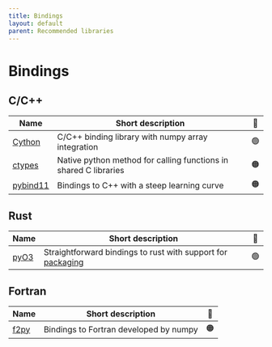 ```yaml
---
title: Bindings
layout: default
parent: Recommended libraries
---
```


# Bindings

## C/C++

| Name                                                                                    | Short description                                                | 🚦  |
| --------------------------------------------------------------------------------------- | ---------------------------------------------------------------- | :-: |
| [Cython](https://cython.readthedocs.io/en/latest/src/userguide/wrapping_CPlusPlus.html) | C/C++ binding library with numpy array integration               | 🟢  |
| [ctypes](https://docs.python.org/3.8/library/ctypes.html)                               | Native python method for calling functions in shared C libraries | 🟠  |
| [pybind11](https://github.com/pybind/pybind11)                                          | Bindings to C++ with a steep learning curve                      | 🟠  |

## Rust

| Name                                 | Short description                                                                              | 🚦  |
| ------------------------------------ | ---------------------------------------------------------------------------------------------- | :-: |
| [pyO3](https://github.com/PyO3/pyo3) | Straightforward bindings to rust with support for [packaging](https://github.com/PyO3/maturin) | 🟢  |

## Fortran

| Name                                                             | Short description                      | 🚦  |
| ---------------------------------------------------------------- | -------------------------------------- | :-: |
| [f2py](https://numpy.org/devdocs/f2py/f2py.getting-started.html) | Bindings to Fortran developed by numpy | 🟠  |
